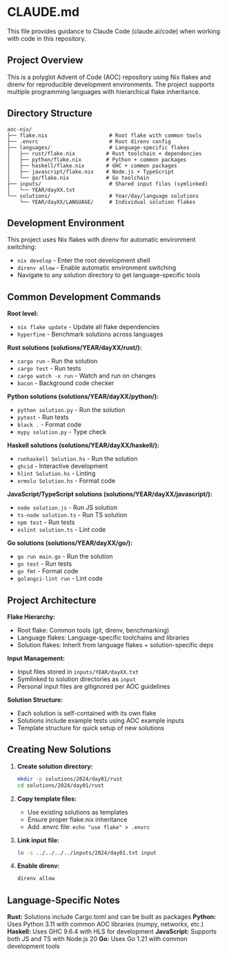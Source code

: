 # CLAUDE.md

This file provides guidance to Claude Code (claude.ai/code) when working with code in this repository.

## Project Overview

This is a polyglot Advent of Code (AOC) repository using Nix flakes and direnv for reproducible development environments. The project supports multiple programming languages with hierarchical flake inheritance.

## Directory Structure

```
aoc-nix/
├── flake.nix                    # Root flake with common tools
├── .envrc                       # Root direnv config
├── languages/                   # Language-specific flakes
│   ├── rust/flake.nix          # Rust toolchain + dependencies
│   ├── python/flake.nix        # Python + common packages
│   ├── haskell/flake.nix       # GHC + common packages
│   ├── javascript/flake.nix    # Node.js + TypeScript
│   └── go/flake.nix            # Go toolchain
├── inputs/                      # Shared input files (symlinked)
│   └── YEAR/dayXX.txt
└── solutions/                   # Year/day/language solutions
    └── YEAR/dayXX/LANGUAGE/     # Individual solution flakes
```

## Development Environment

This project uses Nix flakes with direnv for automatic environment switching:

- `nix develop` - Enter the root development shell
- `direnv allow` - Enable automatic environment switching
- Navigate to any solution directory to get language-specific tools

## Common Development Commands

**Root level:**

- `nix flake update` - Update all flake dependencies
- `hyperfine` - Benchmark solutions across languages

**Rust solutions (solutions/YEAR/dayXX/rust/):**

- `cargo run` - Run the solution
- `cargo test` - Run tests
- `cargo watch -x run` - Watch and run on changes
- `bacon` - Background code checker

**Python solutions (solutions/YEAR/dayXX/python/):**

- `python solution.py` - Run the solution
- `pytest` - Run tests
- `black .` - Format code
- `mypy solution.py` - Type check

**Haskell solutions (solutions/YEAR/dayXX/haskell/):**

- `runhaskell Solution.hs` - Run the solution
- `ghcid` - Interactive development
- `hlint Solution.hs` - Linting
- `ormolu Solution.hs` - Format code

**JavaScript/TypeScript solutions (solutions/YEAR/dayXX/javascript/):**

- `node solution.js` - Run JS solution
- `ts-node solution.ts` - Run TS solution
- `npm test` - Run tests
- `eslint solution.ts` - Lint code

**Go solutions (solutions/YEAR/dayXX/go/):**

- `go run main.go` - Run the solution
- `go test` - Run tests
- `go fmt` - Format code
- `golangci-lint run` - Lint code

## Project Architecture

**Flake Hierarchy:**

- Root flake: Common tools (git, direnv, benchmarking)
- Language flakes: Language-specific toolchains and libraries
- Solution flakes: Inherit from language flakes + solution-specific deps

**Input Management:**

- Input files stored in `inputs/YEAR/dayXX.txt`
- Symlinked to solution directories as `input`
- Personal input files are gitignored per AOC guidelines

**Solution Structure:**

- Each solution is self-contained with its own flake
- Solutions include example tests using AOC example inputs
- Template structure for quick setup of new solutions

## Creating New Solutions

1. **Create solution directory:**

   ```bash
   mkdir -p solutions/2024/day01/rust
   cd solutions/2024/day01/rust
   ```

2. **Copy template files:**

   - Use existing solutions as templates
   - Ensure proper flake.nix inheritance
   - Add .envrc file: `echo "use flake" > .envrc`

3. **Link input file:**

   ```bash
   ln -s ../../../../inputs/2024/day01.txt input
   ```

4. **Enable direnv:**
   ```bash
   direnv allow
   ```

## Language-Specific Notes

**Rust:** Solutions include Cargo.toml and can be built as packages
**Python:** Uses Python 3.11 with common AOC libraries (numpy, networkx, etc.)
**Haskell:** Uses GHC 9.6.4 with HLS for development
**JavaScript:** Supports both JS and TS with Node.js 20
**Go:** Uses Go 1.21 with common development tools
